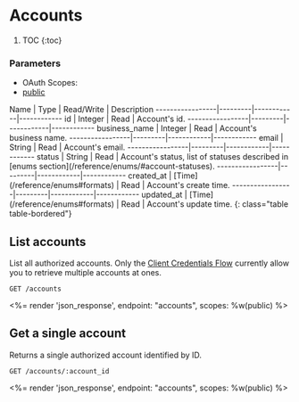 # Accounts

1. TOC
{:toc}

### Parameters
<ul class="nav nav-pills" role="tablist">
  <li class="disabled"><a>OAuth Scopes:</a></li>
  <li class="active"><a href="#public" role="tab" data-toggle="pill">public</a></li>
</ul>
<div class="tab-content" markdown="1">
  <div class="tab-pane active" id="public" markdown="1">
Name             | Type    | Read/Write | Description
-----------------|---------|------------|------------
id               | Integer | Read                                 | Account's id.
-----------------|---------|------------|------------
business_name    | Integer | Read                                 | Account's business name.
-----------------|---------|------------|------------
email            | String  | Read                                 | Account's email.
-----------------|---------|------------|------------
status           | String  | Read                                 | Account's status, list of statuses described in [enums section](/reference/enums/#account-statuses).
-----------------|---------|------------|------------
created_at       | [Time](/reference/enums#formats)  | Read       | Account's create time.
-----------------|---------|------------|------------
updated_at       | [Time](/reference/enums#formats)  | Read       | Account's update time.
{: class="table table-bordered"}
  </div>
</div>

## List accounts

List all authorized accounts. Only the [Client Credentials Flow](/reference/authorization/#client-credentials-flow) currently allow you to retrieve multiple accounts at ones.

~~~
GET /accounts
~~~

<%= render 'json_response', endpoint: "accounts", scopes: %w(public) %>

## Get a single account

Returns a single authorized account identified by ID.

~~~
GET /accounts/:account_id
~~~

<%= render 'json_response', endpoint: "accounts", scopes: %w(public) %>

